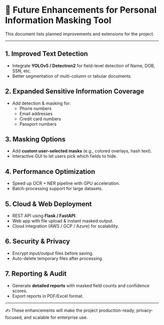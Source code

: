# 🔮 Future Enhancements for Personal Information Masking Tool

This document lists planned improvements and extensions for the project.

---

## 1. Improved Text Detection
- Integrate **YOLOv5 / Detectron2** for field-level detection of Name, DOB, SSN, etc.
- Better segmentation of multi-column or tabular documents.

## 2. Expanded Sensitive Information Coverage
- Add detection & masking for:
  - Phone numbers
  - Email addresses
  - Credit card numbers
  - Passport numbers

## 3. Masking Options
- Add **custom user-selected masks** (e.g., colored overlays, hash text).
- Interactive GUI to let users pick which fields to hide.

## 4. Performance Optimization
- Speed up OCR + NER pipeline with GPU acceleration.
- Batch-processing support for large datasets.

## 5. Cloud & Web Deployment
- REST API using **Flask / FastAPI**.
- Web app with file upload & instant masked output.
- Cloud integration (AWS / GCP / Azure) for scalability.

## 6. Security & Privacy
- Encrypt input/output files before saving.
- Auto-delete temporary files after processing.

## 7. Reporting & Audit
- Generate **detailed reports** with masked field counts and confidence scores.
- Export reports in PDF/Excel format.

---

✍️ These enhancements will make the project production-ready, privacy-focused, and scalable for enterprise use.
